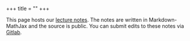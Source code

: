 +++
title = ""
+++

This page hosts our [lecture notes](@/notes.md). 
The notes are written in Markdown-MathJax and the source is public.
You can submit edits to these notes via [Gitlab](https://gitlab.cs.washington.edu/cse505-23wi/cse505-23wi).
